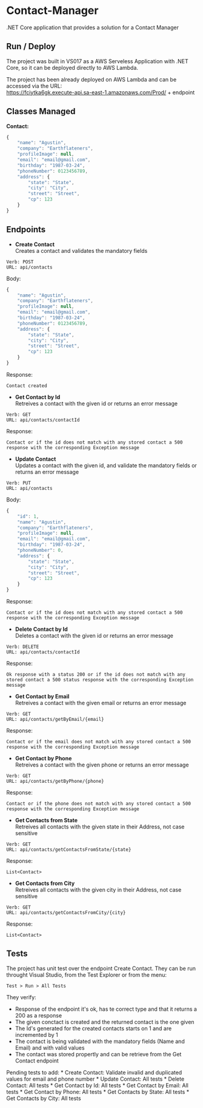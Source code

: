 # Contact-Manager
.NET Core application that provides a solution for a Contact Manager

## Run / Deploy
The project was built in VS017 as a AWS Serveless Application with .NET Core, so it can be deployed directly to AWS Lambda.

The project has been already deployed on AWS Lambda and can be accessed via the URL:\
    https://fciytka6gk.execute-api.sa-east-1.amazonaws.com/Prod/ + endpoint

## Classes Managed
**Contact:**
```javascript
{
    "name": "Agustin",
    "company": "Earthflateners",
    "profileImage": null,
    "email": "email@gmail.com",
    "birthday": "1987-03-24",
    "phoneNumber": 0123456789,
    "address": {
    	"state": "State",
        "city": "City",
        "street": "Street",
        "cp": 123
    }
}
```

## Endpoints
* **Create Contact**\
Creates a contact and validates the mandatory fields
```
Verb: POST
URL: api/contacts
```
Body:
```javascript
{
    "name": "Agustin",
    "company": "Earthflateners",
    "profileImage": null,
    "email": "email@gmail.com",
    "birthday": "1987-03-24",
    "phoneNumber": 0123456789,
    "address": {
    	"state": "State",
        "city": "City",
        "street": "Street",
        "cp": 123
    }
}
```

Response:
```
Contact created
```

* **Get Contact by Id**\
Retreives a contact with the given id or returns an error message
```
Verb: GET
URL: api/contacts/contactId
```

Response:
```
Contact or if the id does not match with any stored contact a 500 response with the corresponding Exception message
```

* **Update Contact**\
Updates a contact with the given id, and validate the mandatory fields or returns an error message
```
Verb: PUT
URL: api/contacts
```

Body:
```javascript
{
    "id": 1,
    "name": "Agustin",
    "company": "Earthflateners",
    "profileImage": null,
    "email": "email@gmail.com",
    "birthday": "1987-03-24",
    "phoneNumber": 0,
    "address": {
    	"state": "State",
        "city": "City",
        "street": "Street",
        "cp": 123
    }
}
```

Response:
```
Contact or if the id does not match with any stored contact a 500 response with the corresponding Exception message
```

* **Delete Contact by Id**\
Deletes a contact with the given id or returns an error message
```
Verb: DELETE
URL: api/contacts/contactId
```

Response:
```
Ok response with a status 200 or if the id does not match with any stored contact a 500 status response with the corresponding Exception message
```

* **Get Contact by Email**\
Retreives a contact with the given email or returns an error message
```
Verb: GET
URL: api/contacts/getByEmail/{email}
```

Response:
```
Contact or if the email does not match with any stored contact a 500 response with the corresponding Exception message
```

* **Get Contact by Phone**\
Retreives a contact with the given phone or returns an error message
```
Verb: GET
URL: api/contacts/getByPhone/{phone}
```

Response:
```
Contact or if the phone does not match with any stored contact a 500 response with the corresponding Exception message
```

* **Get Contacts from State**\
Retreives all contacts with the given state in their Address, not case sensitive
```
Verb: GET
URL: api/contacts/getContactsFromState/{state}
```

Response:
```
List<Contact>
```

* **Get Contacts from City**\
Retreives all contacts with the given city in their Address, not case sensitive
```
Verb: GET
URL: api/contacts/getContactsFromCity/{city}
```

Response:
```
List<Contact>
```


## Tests
The project has unit test over the endpoint Create Contact.
They can be run throught Visual Studio, from the Test Explorer or from the menu:
```
Test > Run > All Tests
```
They verify: 
 * Response of the endpoint it's ok, has te correct type and that it returns a 200 as a response
 * The given conctact is created and the returned contact is the one given
 * The Id's generated for the created contacts starts on 1 and are incremented by 1
 * The contact is being validated with the mandatory fields (Name and Email) and with valid values
 * The contact was stored propertly and can be retrieve from the Get Contact endpoint

Pending tests to add:
    * Create Contact: Validate invalid and duplicated values for email and phone number
    * Update Contact: All tests
    * Delete Contact: All tests
    * Get Contact by Id: All tests
    * Get Contact by Email: All tests
    * Get Contact by Phone: All tests
    * Get Contacts by State: All tests
    * Get Contacts by City: All tests
    

